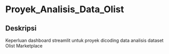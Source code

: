# Proyek_Analisis_Data_Olist

## Deskripsi
Keperluan dashboard streamlit untuk proyek dicoding data analisis dataset Olist Marketplace
